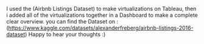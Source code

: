 I used the (Airbnb Listings Dataset) to make virtualizations on Tableau, then i added all of the virtualizations together in a Dashboard to make a complete clear overview.
you can find the Dataset on :(https://www.kaggle.com/datasets/alexanderfreberg/airbnb-listings-2016-dataset)
Happy to hear your thoughts :)


